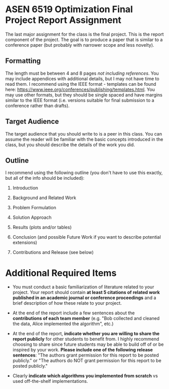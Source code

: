 ASEN 6519 Optimization Final Project Report Assignment 
=========================================

The last major assignment for the class is the final project. This is the report component of the project. The goal is to produce a paper that is similar to a conference paper (but probably with narrower scope and less novelty).

Formatting
----------

The length must be between 4 and 8 pages *not including references*. You
may include appendices with additional details, but I may not have time
to read them. I recommend using the IEEE format - templates can be found
here: <https://www.ieee.org/conferences/publishing/templates.html>. You
may use other formats, but they should be single spaced and have margins
similar to the IEEE format (i.e. versions suitable for final submission
to a conference rather than drafts).

Target Audience 
---------------

The target audience that you should write to is a peer in this class.
You can assume the reader will be familiar with the basic concepts
introduced in the class, but you should describe the details of the work
you did.

Outline 
-------

I recommend using the following outline (you don't have to use this
exactly, but all of the info should be included):

1.  Introduction

2.  Background and Related Work

3.  Problem Formulation 

4.  Solution Approach

5.  Results (plots and/or tables)

6.  Conclusion (and possible Future Work if you want to describe
    potential extensions)

7.  Contributions and Release (see below)

Additional Required Items 
=========================

-   You must conduct a basic familiarization of literature related to
    your project. Your report should contain **at least 5 citations of
    related work published in an academic journal or conference proceedings** and a brief description of how these relate
    to your project.

-   At the end of the report include a few sentences about the
    **contributions of each team member** (e.g. \"Bob collected and
    cleaned the data, Alice implemented the algorithm\", etc.)

-   At the end of the report, **indicate whether you are willing to share the report publicly** for other students to benefit from. I highly recommend choosing to share since future students may be able to build off of or be inspired by your work. **Please include one of the following release sentences**: \"The authors grant permission for this report to be posted publicly.\" or \"The authors do NOT grant permission for this report to be posted publicly.\"
-   Clearly **indicate which algorithms you implemented from scratch** vs used off-the-shelf implementations.

